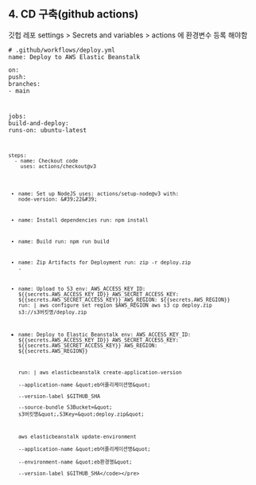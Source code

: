 <h2>4. CD 구축(github actions)</h2>
<p>깃헙 레포 settings &gt; Secrets and variables &gt; actions 에 환경변수 등록 해야함</p>
<pre><code class="language-yml"># .github/workflows/deploy.yml
name: Deploy to AWS Elastic Beanstalk
<p>on:
push:
branches:
- main</p>
<p>jobs:
build-and-deploy:
runs-on: ubuntu-latest</p>
<pre><code>steps:
  - name: Checkout code
    uses: actions/checkout@v3

  - name: Set up NodeJS
    uses: actions/setup-node@v3
    with:
      node-version: &amp;#39;22&amp;#39;

  - name: Install dependencies
    run: npm install

  - name: Build
    run: npm run build

  - name: Zip Artifacts for Deployment
    run: zip -r deploy.zip .

  - name: Upload to S3
    env:
      AWS_ACCESS_KEY_ID: ${{secrets.AWS_ACCESS_KEY_ID}}
      AWS_SECRET_ACCESS_KEY: ${{secrets.AWS_SECRET_ACCESS_KEY}}
      AWS_REGION: ${{secrets.AWS_REGION}}
    run: |
      aws configure set region $AWS_REGION
      aws s3 cp deploy.zip s3://s3버킷명/deploy.zip

  - name: Deploy to Elastic Beanstalk
    env:
      AWS_ACCESS_KEY_ID: ${{secrets.AWS_ACCESS_KEY_ID}}
      AWS_SECRET_ACCESS_KEY: ${{secrets.AWS_SECRET_ACCESS_KEY}}
      AWS_REGION: ${{secrets.AWS_REGION}}

    run: |
      aws elasticbeanstalk create-application-version \
        --application-name &amp;quot;eb어플리케이션명&amp;quot; \
        --version-label $GITHUB_SHA \
        --source-bundle S3Bucket=&amp;quot; s3버킷명&amp;quot;,S3Key=&amp;quot;deploy.zip&amp;quot;

      aws elasticbeanstalk update-environment \
        --application-name &amp;quot;eb어플리케이션명&amp;quot; \
        --environment-name &amp;quot;eb환경명&amp;quot; \
        --version-label $GITHUB_SHA&lt;/code&gt;&lt;/pre&gt;
</code></pre>
